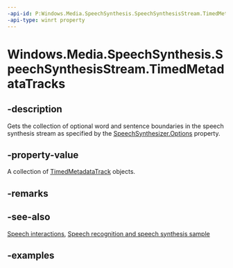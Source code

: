 ```yaml
---
-api-id: P:Windows.Media.SpeechSynthesis.SpeechSynthesisStream.TimedMetadataTracks
-api-type: winrt property
---
```


<!-- Property syntax.
public IVectorView<TimedMetadataTrack> TimedMetadataTracks { get; }
-->

# Windows.Media.SpeechSynthesis.SpeechSynthesisStream.TimedMetadataTracks

## -description
Gets the collection of optional word and sentence boundaries in the speech synthesis stream as specified by the [SpeechSynthesizer.Options](speechsynthesizer_options.md) property.

## -property-value
A collection of [TimedMetadataTrack](../windows.media.core/timedmetadatatrack.md) objects.

## -remarks

## -see-also
[Speech interactions](https://docs.microsoft.com/windows/uwp/design/input/speech-interactions), [Speech recognition and speech synthesis sample](http://go.microsoft.com/fwlink/p/?LinkID=619897)

## -examples

